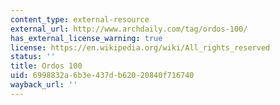 ```yaml
---
content_type: external-resource
external_url: http://www.archdaily.com/tag/ordos-100/
has_external_license_warning: true
license: https://en.wikipedia.org/wiki/All_rights_reserved
status: ''
title: Ordos 100
uid: 6998832a-6b3e-437d-b620-20840f716740
wayback_url: ''
---
```

